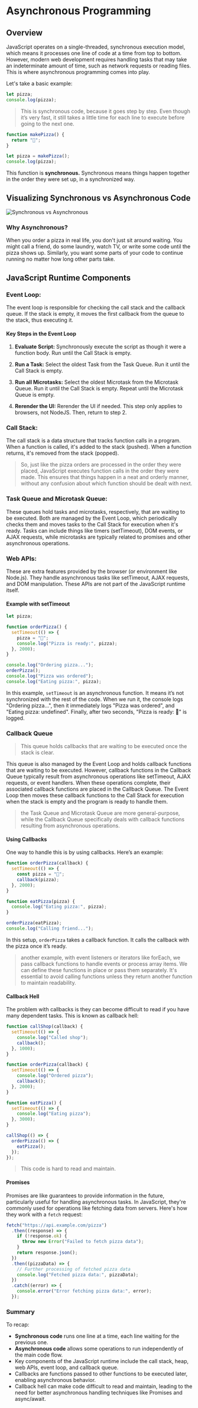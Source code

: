 # Asynchronous Programming

## Overview

JavaScript operates on a single-threaded, synchronous execution model, which means it processes one line of code at a time from top to bottom. However, modern web development requires handling tasks that may take an indeterminate amount of time, such as network requests or reading files. This is where asynchronous programming comes into play.

Let's take a basic example:

```javascript
let pizza;
console.log(pizza);
```

> This is synchronous code, because it goes step by step.
> Even though it’s very fast, it still takes a little time for each line to execute before going to the next one.

```javascript
function makePizza() {
  return "🍕";
}

let pizza = makePizza();
console.log(pizza);
```

This function is **synchronous.**
Synchronous means things happen together
in the order they were set up, in a synchronized way.

## Visualizing Synchronous vs Asynchronous Code

![Synchronous vs Asynchronous](https://www.freecodecamp.org/news/content/images/size/w2000/2021/09/freeCodeCamp-Cover-2.png)

### Why Asynchronous?

When you order a pizza in real life, you don't just sit around waiting. You might call a friend, do some laundry, watch TV, or write some code until the pizza shows up. Similarly, you want some parts of your code to continue running no matter how long other parts take.

## JavaScript Runtime Components

### Event Loop:

The event loop is responsible for checking the call stack and the callback queue. If the stack is empty, it moves the first callback from the queue to the stack, thus executing it.

#### Key Steps in the Event Loop

1. **Evaluate Script:** Synchronously execute the script as though it were a function body. Run until the Call Stack is empty.
2. **Run a Task:** Select the oldest Task from the Task Queue. Run it until the Call Stack is empty.
3. **Run all Microtasks:** Select the oldest Microtask from the Microtask Queue. Run it until the Call Stack is empty. Repeat until the Microtask Queue is empty.

4. **Rerender the UI:** Rerender the UI if needed. This step only applies to browsers, not NodeJS. Then, return to step 2.

### Call Stack:

The call stack is a data structure that tracks function calls in a program. When a function is called, it's added to the stack (pushed). When a function returns, it's removed from the stack (popped).

> So, just like the pizza orders are processed in the order they were placed, JavaScript executes function calls in the order they were made. This ensures that things happen in a neat and orderly manner, without any confusion about which function should be dealt with next.

### Task Queue and Microtask Queue:

These queues hold tasks and microtasks, respectively, that are waiting to be executed. Both are managed by the Event Loop, which periodically checks them and moves tasks to the Call Stack for execution when it's ready. Tasks can include things like timers (setTimeout), DOM events, or AJAX requests, while microtasks are typically related to promises and other asynchronous operations.

### Web APIs:

These are extra features provided by the browser (or environment like Node.js). They handle asynchronous tasks like setTimeout, AJAX requests, and DOM manipulation. These APIs are not part of the JavaScript runtime itself.

#### Example with setTimeout

```javascript
let pizza;

function orderPizza() {
  setTimeout(() => {
    pizza = "🍕";
    console.log("Pizza is ready:", pizza);
  }, 2000);
}

console.log("Ordering pizza...");
orderPizza();
console.log("Pizza was ordered");
console.log("Eating pizza:", pizza);
```

In this example, `setTimeout` is an asynchronous function.
It means it’s not synchronized with the rest of the code. When we run it, the console logs "Ordering pizza...",
then it immediately logs "Pizza was ordered", and "Eating pizza: undefined". Finally, after two seconds, "Pizza is ready: 🍕" is logged.

### Callback Queue

> This queue holds callbacks that are waiting to be executed once the stack is clear.

This queue is also managed by the Event Loop and holds callback functions that are waiting to be executed. However, callback functions in the Callback Queue typically result from asynchronous operations like setTimeout, AJAX requests, or event handlers. When these operations complete, their associated callback functions are placed in the Callback Queue. The Event Loop then moves these callback functions to the Call Stack for execution when the stack is empty and the program is ready to handle them.

> the Task Queue and Microtask Queue are more general-purpose, while the Callback Queue specifically deals with callback functions resulting from asynchronous operations.

#### Using Callbacks

One way to handle this is by using callbacks. Here’s an example:

```javascript
function orderPizza(callback) {
  setTimeout(() => {
    const pizza = "🍕";
    callback(pizza);
  }, 2000);
}

function eatPizza(pizza) {
  console.log("Eating pizza:", pizza);
}

orderPizza(eatPizza);
console.log("Calling friend...");
```

In this setup, `orderPizza` takes a callback function. It calls the callback with the pizza once it’s ready.

> another example, with event listeners or iterators like forEach, we pass callback functions
> to handle events or process array items. We can define these functions in place
> or pass them separately. It's essential to avoid calling functions unless
> they return another function to maintain readability.

#### Callback Hell

The problem with callbacks is they can become difficult to read if you have many dependent tasks. This is known as callback hell:

```javascript
function callShop(callback) {
  setTimeout(() => {
    console.log("Called shop");
    callback();
  }, 1000);
}

function orderPizza(callback) {
  setTimeout(() => {
    console.log("Ordered pizza");
    callback();
  }, 2000);
}

function eatPizza() {
  setTimeout(() => {
    console.log("Eating pizza");
  }, 3000);
}

callShop(() => {
  orderPizza(() => {
    eatPizza();
  });
});
```

> This code is hard to read and maintain.

#### Promises

Promises are like guarantees to provide information in the future, particularly useful for handling asynchronous tasks.
In JavaScript, they're commonly used for operations like fetching data from servers.
Here's how they work with a `fetch` request:

```js
fetch("https://api.example.com/pizza")
  .then((response) => {
    if (!response.ok) {
      throw new Error("Failed to fetch pizza data");
    }
    return response.json();
  })
  .then((pizzaData) => {
    // Further processing of fetched pizza data
    console.log("Fetched pizza data:", pizzaData);
  })
  .catch((error) => {
    console.error("Error fetching pizza data:", error);
  });
```

### Summary

To recap:

- **Synchronous code** runs one line at a time, each line waiting for the previous one.
- **Asynchronous code** allows some operations to run independently of the main code flow.
- Key components of the JavaScript runtime include the call stack, heap, web APIs, event loop, and callback queue.
- Callbacks are functions passed to other functions to be executed later, enabling asynchronous behavior.
- Callback hell can make code difficult to read and maintain, leading to the need for better asynchronous handling techniques like Promises and async/await.
